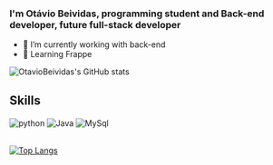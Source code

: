 ### I'm Otávio Beividas, programming student and Back-end developer, future full-stack developer

- 🔭 I’m currently working with back-end
- 🌱 Learning Frappe

![OtavioBeividas's GitHub stats](https://github-readme-stats.vercel.app/api?username=OtavioBeividas&show_icons=true&theme=radical)

## Skills

<div style="display: inline_block">
  <img align="center" alt="python" src="https://img.shields.io/badge/Python-3776AB?style=for-the-badge&logo=python&logoColor=white" />
  <img align="center" alt="Java" src="https://img.shields.io/badge/Java-ED8B00?style=for-the-badge&logo=java&logoColor=white" />
  <img align="center" alt="MySql" src="https://img.shields.io/badge/MySQL-00000F?style=for-the-badge&logo=mysql&logoColor=white" />
</div><br/>

[![Top Langs](https://github-readme-stats.vercel.app/api/top-langs/?username=OtavioBeividas&layout=compact)](https://github.com/OtavioBeividas/github-readme-stats)
